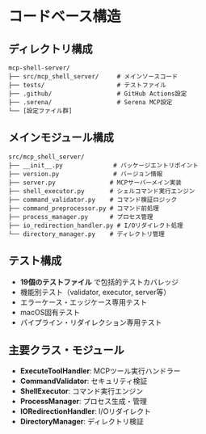 # コードベース構造

## ディレクトリ構成
```
mcp-shell-server/
├── src/mcp_shell_server/     # メインソースコード
├── tests/                    # テストファイル
├── .github/                  # GitHub Actions設定
├── .serena/                  # Serena MCP設定
└── [設定ファイル群]
```

## メインモジュール構成
```
src/mcp_shell_server/
├── __init__.py              # パッケージエントリポイント
├── version.py               # バージョン情報
├── server.py               # MCPサーバーメイン実装
├── shell_executor.py       # シェルコマンド実行エンジン
├── command_validator.py    # コマンド検証ロジック
├── command_preprocessor.py # コマンド前処理
├── process_manager.py      # プロセス管理
├── io_redirection_handler.py # I/Oリダイレクト処理
└── directory_manager.py    # ディレクトリ管理
```

## テスト構成
- **19個のテストファイル** で包括的テストカバレッジ
- 機能別テスト（validator, executor, server等）
- エラーケース・エッジケース専用テスト  
- macOS固有テスト
- パイプライン・リダイレクション専用テスト

## 主要クラス・モジュール
- **ExecuteToolHandler**: MCPツール実行ハンドラー
- **CommandValidator**: セキュリティ検証
- **ShellExecutor**: コマンド実行エンジン
- **ProcessManager**: プロセス生成・管理
- **IORedirectionHandler**: I/Oリダイレクト
- **DirectoryManager**: ディレクトリ検証